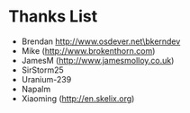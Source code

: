 # Thanks List
  
- Brendan       http://www.osdever.net\bkerndev
- Mike          (http://www.brokenthorn.com)
- JamesM        (http://www.jamesmolloy.co.uk)
- SirStorm25    
- Uranium-239   
- Napalm       
- Xiaoming      (http://en.skelix.org)
